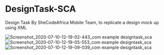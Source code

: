 # DesignTask-SCA
Design Task By SheCodeAfrica Mobile Team, to replicate a design mock up using XML

![Screenshot_2020-07-10-12-19-02-443_com example designtask_sca](https://user-images.githubusercontent.com/38994167/87149954-183af500-c2a9-11ea-88ac-f6c4d49de765.png)
![Screenshot_2020-07-10-12-19-05-553_com example designtask_sca](https://user-images.githubusercontent.com/38994167/87149968-1bce7c00-c2a9-11ea-8e86-cbe1e68f36b0.png)
![Screenshot_2020-07-10-12-19-09-039_com example designtask_sca](https://user-images.githubusercontent.com/38994167/87149971-1d983f80-c2a9-11ea-88dd-1e46af772f31.png)
